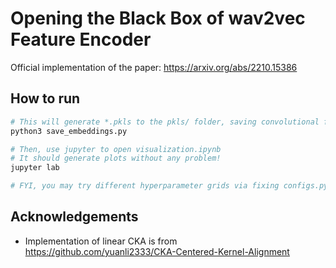 # Opening the Black Box of wav2vec Feature Encoder
Official implementation of the paper: https://arxiv.org/abs/2210.15386

## How to run
```bash
# This will generate *.pkls to the pkls/ folder, saving convolutional features.
python3 save_embeddings.py

# Then, use jupyter to open visualization.ipynb
# It should generate plots without any problem!
jupyter lab

# FYI, you may try different hyperparameter grids via fixing configs.py
```

## Acknowledgements
- Implementation of linear CKA is from https://github.com/yuanli2333/CKA-Centered-Kernel-Alignment
